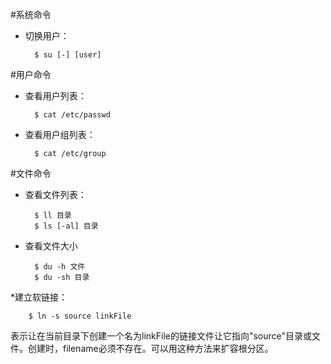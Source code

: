 #系统命令
* 切换用户：
	
		$ su [-] [user]
#用户命令
* 查看用户列表：

		$ cat /etc/passwd
* 查看用户组列表：

		$ cat /etc/group


#文件命令
* 查看文件列表：

		$ ll 目录
		$ ls [-al] 目录
* 查看文件大小

		$ du -h 文件
		$ du -sh 目录
*建立软链接：

		$ ln -s source linkFile
表示让在当前目录下创建一个名为linkFile的链接文件让它指向"source"目录或文件。创建时，filename必须不存在。可以用这种方法来扩容根分区。
